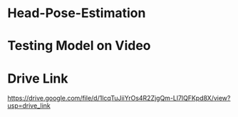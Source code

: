 # Head-Pose-Estimation
# Testing Model on Video
# Drive Link 
https://drive.google.com/file/d/1lcqTuJiiYrOs4R2ZjgQm-Ll7lQFKpd8X/view?usp=drive_link

